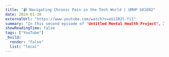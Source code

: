 ```yaml
---
title: "📹 Navigating Chronic Pain in the Tech World | UMHP S01E02"
date: 2024-01-30
externalUrl: "https://www.youtube.com/watch?v=eUiIR2l-fiI"
summary: "In this second episode of "Untitled Mental Health Project", I sit down with Jamie Birch - software engineer based in Japan and TSC Chair of NativeScript - who has bravely navigated the challenges of chronic pain and its impacts on mental health. Join us as we delve into Jamie's personal experiences, discuss strategies for managing mental health in the tech industry, and explore how acceptance plays a crucial role in dealing with chronic pain."
showReadingTime: false
tags: ["YouTube"]
_build:
  render: "false"
  list: "local"
---
```

